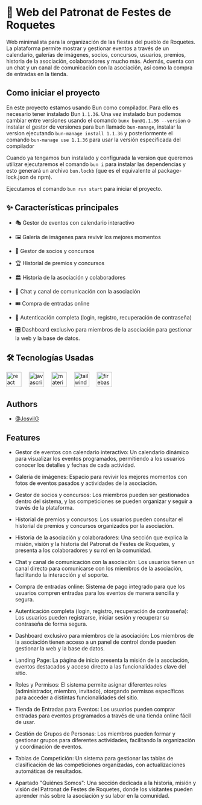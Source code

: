 # 🎉 Web del Patronat de Festes de Roquetes

Web minimalista para la organización de las fiestas del pueblo de Roquetes. La plataforma permite mostrar y gestionar eventos a través de un calendario, galerías de imágenes, socios, concursos, usuarios, premios, historia de la asociación, colaboradores y mucho más. Además, cuenta con un chat y un canal de comunicación con la asociación, así como la compra de entradas en la tienda.

## Como iniciar el proyecto

En este proyecto estamos usando Bun como compilador. Para ello es necesario tener instalado Bun `1.1.36`. Una vez instalado bun podemos cambiar entre versiones usando
el comando `bunx bun@1.1.36 --version` o instalar el gestor de versiones para bun llamado `bun-manage`, instalar la version ejecutando `bun-manage install 1.1.36` y posteriormente el comando `bun-manage use 1.1.36` para usar la versión especificada del compilador

Cuando ya tengamos bun instalado y configurada la version que queremos utilizar ejecutaremos el comando `bun i` para instalar las dependencias y esto generará un archivo
`bun.lockb` (que es el equivalente al package-lock.json de npm).

Ejecutamos el comando `bun run start` para iniciar el proyecto.

## ✨ Características principales

- 🎭 Gestor de eventos con calendario interactivo

- 🖼️ Galería de imágenes para revivir los mejores momentos

- 👥 Gestor de socios y concursos

- 🏆 Historial de premios y concursos

- 🏛️ Historia de la asociación y colaboradores

- 💬 Chat y canal de comunicación con la asociación

- 🎟️ Compra de entradas online

- 🔑 Autenticación completa (login, registro, recuperación de contraseña)

- 🎛️ Dashboard exclusivo para miembros de la asociación para gestionar la web y la base de datos.

## 🛠️ Tecnologías Usadas

<div align="left">
  <img src="https://cdn.jsdelivr.net/gh/devicons/devicon/icons/react/react-original.svg" height="40" alt="react logo"  />
  <img width="12" />
  <img src="https://cdn.jsdelivr.net/gh/devicons/devicon/icons/javascript/javascript-original.svg" height="40" alt="javascript logo"  />
  <img width="12" />
  <img src="https://cdn.jsdelivr.net/gh/devicons/devicon/icons/materialui/materialui-original.svg" height="40" alt="materialui logo"  />
  <img width="12" />
  <img src="https://cdn.jsdelivr.net/gh/devicons/devicon/icons/tailwindcss/tailwindcss-original-wordmark.svg" height="40" alt="tailwindcss logo"  />
  <img width="12" />
  <img src="https://cdn.jsdelivr.net/gh/devicons/devicon/icons/firebase/firebase-plain.svg" height="40" alt="firebase logo"  />
</div>

###

## Authors

- [@JosvilG](https://www.github.com/JosvilG)

## Features

- Gestor de eventos con calendario interactivo: Un calendario dinámico para visualizar los eventos programados, permitiendo a los usuarios conocer los detalles y fechas de cada actividad.

- Galería de imágenes: Espacio para revivir los mejores momentos con fotos de eventos pasados y actividades de la asociación.

- Gestor de socios y concursos: Los miembros pueden ser gestionados dentro del sistema, y las competiciones se pueden organizar y seguir a través de la plataforma.

- Historial de premios y concursos: Los usuarios pueden consultar el historial de premios y concursos organizados por la asociación.

- Historia de la asociación y colaboradores: Una sección que explica la misión, visión y la historia del Patronat de Festes de Roquetes, y presenta a los colaboradores y su rol en la comunidad.

- Chat y canal de comunicación con la asociación: Los usuarios tienen un canal directo para comunicarse con los miembros de la asociación, facilitando la interacción y el soporte.

- Compra de entradas online: Sistema de pago integrado para que los usuarios compren entradas para los eventos de manera sencilla y segura.

- Autenticación completa (login, registro, recuperación de contraseña): Los usuarios pueden registrarse, iniciar sesión y recuperar su contraseña de forma segura.

- Dashboard exclusivo para miembros de la asociación: Los miembros de la asociación tienen acceso a un panel de control donde pueden gestionar la web y la base de datos.

- Landing Page: La página de inicio presenta la misión de la asociación, eventos destacados y acceso directo a las funcionalidades clave del sitio.

- Roles y Permisos: El sistema permite asignar diferentes roles (administrador, miembro, invitado), otorgando permisos específicos para acceder a distintas funcionalidades del sitio.

- Tienda de Entradas para Eventos: Los usuarios pueden comprar entradas para eventos programados a través de una tienda online fácil de usar.

- Gestión de Grupos de Personas: Los miembros pueden formar y gestionar grupos para diferentes actividades, facilitando la organización y coordinación de eventos.

- Tablas de Competición: Un sistema para gestionar las tablas de clasificación de las competiciones organizadas, con actualizaciones automáticas de resultados.

- Apartado "Quiénes Somos": Una sección dedicada a la historia, misión y visión del Patronat de Festes de Roquetes, donde los visitantes pueden aprender más sobre la asociación y su labor en la comunidad.
